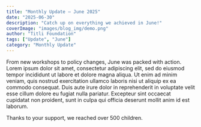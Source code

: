 ```yaml
---
title: "Monthly Update – June 2025"
date: "2025-06-30"
description: "Catch up on everything we achieved in June!"
coverImage: "images/blog_img/demo.png"
author: "Titli Foundation"
tags: ["Update", "June"]
category: "Monthly Update"
---
```


From new workshops to policy changes, June was packed with action. 
Lorem ipsum dolor sit amet, consectetur adipiscing elit, sed do eiusmod tempor incididunt ut labore et dolore magna aliqua. Ut enim ad minim veniam, quis nostrud exercitation ullamco laboris nisi ut aliquip ex ea commodo consequat. Duis aute irure dolor in reprehenderit in voluptate velit esse cillum dolore eu fugiat nulla pariatur. Excepteur sint occaecat cupidatat non proident, sunt in culpa qui officia deserunt mollit anim id est laborum.

Thanks to your support, we reached over 500 children.
